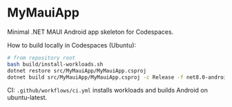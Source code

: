 # MyMauiApp

Minimal .NET MAUI Android app skeleton for Codespaces.

How to build locally in Codespaces (Ubuntu):

```bash
# from repository root
bash build/install-workloads.sh
dotnet restore src/MyMauiApp/MyMauiApp.csproj
dotnet build src/MyMauiApp/MyMauiApp.csproj -c Release -f net8.0-android
```

CI: `.github/workflows/ci.yml` installs workloads and builds Android on ubuntu-latest.
